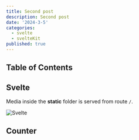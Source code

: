 ```yaml
---
title: Second post
description: Second post
date: '2024-3-5'
categories:
  - svelte
  - svelteKit
published: true
---
```


<script>
  import Counter from './counter.svelte'

</script>

## Table of Contents

## Svelte

Media inside the **static** folder is served from route `/`.

![Svelte](../favicon.png)

## Counter

<Counter />